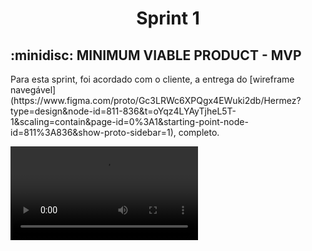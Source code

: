 <span id='topo'>

<h1 align='center'> Sprint 1 </h1>

<h2> :minidisc: MINIMUM VIABLE PRODUCT - MVP </h2>

<p>Para esta sprint, foi acordado com o cliente, a entrega do [wireframe navegável](https://www.figma.com/proto/Gc3LRWc6XPQgx4EWuki2db/Hermez?type=design&node-id=811-836&t=oYqz4LYAyTjheL5T-1&scaling=contain&page-id=0%3A1&starting-point-node-id=811%3A836&show-proto-sidebar=1), completo.</p>

<video src='https://youtu.be/66sqv9QKL5s' align='center'>

<!-- → [Voltar ao topo](#topo) -->